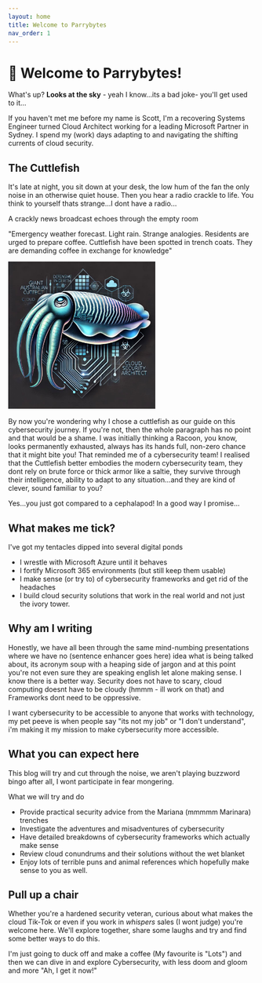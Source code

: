 ```yaml
---
layout: home
title: Welcome to Parrybytes
nav_order: 1
---
```


# 👋 Welcome to Parrybytes!

What's up? **Looks at the sky** - yeah I know...its a bad joke- you'll get used to it...

If you haven't met me before my name is Scott, I'm a recovering Systems Engineer turned Cloud Architect working for a leading Microsoft Partner in Sydney. I spend my (work) days adapting to and navigating the shifting currents of cloud security.

## The Cuttlefish

It's late at night, you sit down at your desk, the low hum of the fan the only noise in an otherwise quiet house. Then you hear a radio crackle to life. You think to yourself thats strange...I dont have a radio...

A crackly news broadcast echoes through the empty room

"Emergency weather forecast. Light rain. Strange analogies. Residents are urged to prepare coffee. Cuttlefish have been spotted in trench coats. They are demanding coffee in exchange for knowledge"

<img src="/assets/images//hero/avatar.jpg" alt="The Cuttlefish" width="300">


By now you're wondering why I chose a cuttlefish as our guide on this cybersecurity journey. If you're not, then the whole paragraph has no point and that would be a shame. I was initially thinking a Racoon, you know, looks permanently exhausted, always has its hands full, non-zero chance that it might bite you! That reminded me of a cybersecurity team! I realised that the Cuttlefish better embodies the modern cybersecurity team, they dont rely on brute force or thick armor like a saltie, they survive through their intelligence, ability to adapt to any situation...and they are kind of clever, sound familiar to you?

Yes...you just got compared to a cephalapod! In a good way I promise...

## What makes me tick?

I've got my tentacles dipped into several digital ponds
- I wrestle with Microsoft Azure until it behaves
- I fortify Microsoft 365 environments (but still keep them usable)
- I make sense (or try to) of cybersecurity frameworks and get rid of the headaches
- I build cloud security solutions that work in the real world and not just the ivory tower.

## Why am I writing

Honestly, we have all been through the same mind-numbing presentations where we have no (sentence enhancer goes here) idea what is being talked about, its acronym soup with a heaping side of jargon and at this point you're not even sure they are speaking english let alone making sense. I know there is a better way. Security does not have to scary, cloud computing doesnt have to be cloudy (hmmm - ill work on that) and Frameworks dont need to be oppressive.

I want cybersecurity to be accessible to anyone that works with technology, my pet peeve is when people say "its not my job" or "I don't understand", i'm making it my mission to make cybersecurity more accessible.

## What you can expect here

This blog will try and cut through the noise, we aren't playing buzzword bingo after all, I wont participate in fear mongering.

What we will try and do

- Provide practical security advice from the Mariana (mmmmm Marinara) trenches
- Investigate the adventures and misadventures of cybersecurity
- Have detailed breakdowns of cybersecurity frameworks which actually make sense
- Review cloud conundrums and their solutions without the wet blanket
- Enjoy lots of terrible puns and animal references which hopefully make sense to you as well.

## Pull up a chair

Whether you're a hardened security veteran, curious about what makes the cloud Tik-Tok or even if you work in *whispers* sales (I wont judge) you're welcome here. We'll explore together, share some laughs and try and find some better ways to do this.

I'm just going to duck off and make a coffee (My favourite is "Lots") and then we can dive in and explore Cybersecurity, with less doom and gloom and more "Ah, I get it now!"

